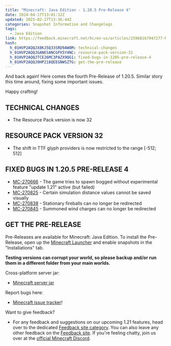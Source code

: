 ```yaml
---
title: "Minecraft: Java Edition - 1.20.5 Pre-Release 4"
date: 2024-04-17T13:01:12Z
updated: 2025-02-27T13:36:44Z
categories: Snapshot Information and Changelogs
tags:
  - Java Edition
link: https://feedback.minecraft.net/hc/en-us/articles/25968167947277-Minecraft-Java-Edition-1-20-5-Pre-Release-4
hash:
  h_01HVP2AQQJX8KJ5Q33SRD9AW8M: technical-changes
  h_01HVP2AQQJGANESANCGPX5Y4NC: resource-pack-version-32
  h_01HVP2AQQJTCE26MC3PAZX9QG1: fixed-bugs-in-1205-pre-release-4
  h_01HVP2AQQJ0HP218QEEGNWSZTG: get-the-pre-release
---
```


And back again! Here comes the fourth Pre-Release of 1.20.5. Similar story this time around, fixing some important issues.

Happy crafting!

## TECHNICAL CHANGES

- The Resource Pack version is now 32

## RESOURCE PACK VERSION 32

- The shift in TTF glyph providers is now restricted to the range \[-512; 512\]

## FIXED BUGS IN 1.20.5 PRE-RELEASE 4

- [MC-270666](https://bugs.mojang.com/browse/MC-270666) - The game tries to spawn bogged without experimental feature "update 1.21" active (but failed)
- [MC-270825](https://bugs.mojang.com/browse/MC-270825) - Certain simulation distance values cannot be saved visually
- [MC-270838](https://bugs.mojang.com/browse/MC-270838) - Stationary fireballs can no longer be redirected
- [MC-270845](https://bugs.mojang.com/browse/MC-270845) - Summoned wind charges can no longer be redirected

## GET THE PRE-RELEASE

Pre-Releases are available for Minecraft: Java Edition. To install the Pre-Release, open up the [Minecraft Launcher](https://www.minecraft.net/download.html) and enable snapshots in the "Installations" tab.

**Testing versions can corrupt your world, so please backup and/or run them in a different folder from your main worlds.**

Cross-platform server jar:

- [Minecraft server jar](https://piston-data.mojang.com/v1/objects/2793397cf42243a69fca37ff0887e8560a36c583/server.jar)

Report bugs here:

- [Minecraft issue tracker](https://bugs.mojang.com/projects/MC/summary)!

Want to give feedback?

- For any feedback and suggestions on our upcoming 1.21 features, head over to the dedicated [Feedback site category](https://aka.ms/Minecraft121Feedback). You can also leave any other feedback on the [Feedback site](https://feedback.minecraft.net/). If you're feeling chatty, join us over at the [official Minecraft Discord](https://discordapp.com/invite/minecraft).
